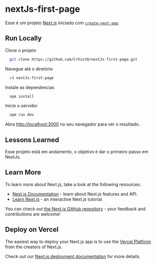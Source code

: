 # nextJs-first-page

Esse é um projeto [Next.js](https://nextjs.org/) iniciado com [`create-next-app`](https://github.com/vercel/next.js/tree/canary/packages/create-next-app).

## Run Locally

Clone o projeto

```bash
  git clone https://github.com/Crhist0/nextJs-first-page.git
```

Navegue até o diretório

```bash
  cd nextJs-first-page
```

Instale as dependencias

```bash
  npm install
```

Inicie o servidor

```bash
  npm run dev
```

Abra [http://localhost:3000](http://localhost:3000) no seu navegador para ver o resultado.


## Lessons Learned

Esse projeto está em andamento, o objetivo é dar o primeiro passo em NextJs.


## Learn More

To learn more about Next.js, take a look at the following resources:

- [Next.js Documentation](https://nextjs.org/docs) - learn about Next.js features and API.
- [Learn Next.js](https://nextjs.org/learn) - an interactive Next.js tutorial.

You can check out [the Next.js GitHub repository](https://github.com/vercel/next.js/) - your feedback and contributions are welcome!

## Deploy on Vercel

The easiest way to deploy your Next.js app is to use the [Vercel Platform](https://vercel.com/new?utm_medium=default-template&filter=next.js&utm_source=create-next-app&utm_campaign=create-next-app-readme) from the creators of Next.js.

Check out our [Next.js deployment documentation](https://nextjs.org/docs/deployment) for more details.

